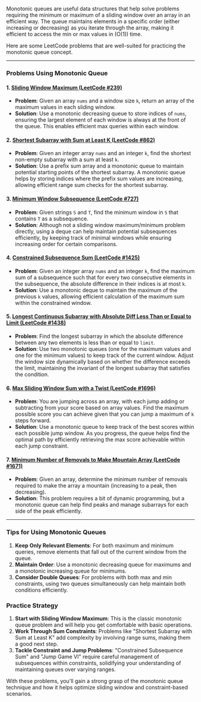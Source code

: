Monotonic queues are useful data structures that help solve problems requiring the minimum or maximum of a sliding window over an array in an efficient way. The queue maintains elements in a specific order (either increasing or decreasing) as you iterate through the array, making it efficient to access the min or max values in \(O(1)\) time.

Here are some LeetCode problems that are well-suited for practicing the monotonic queue concept.

---

### Problems Using Monotonic Queue

#### 1. [Sliding Window Maximum (LeetCode #239)](https://leetcode.com/problems/sliding-window-maximum/)
   - **Problem**: Given an array `nums` and a window size `k`, return an array of the maximum values in each sliding window.
   - **Solution**: Use a monotonic decreasing queue to store indices of `nums`, ensuring the largest element of each window is always at the front of the queue. This enables efficient max queries within each window.

#### 2. [Shortest Subarray with Sum at Least K (LeetCode #862)](https://leetcode.com/problems/shortest-subarray-with-sum-at-least-k/)
   - **Problem**: Given an integer array `nums` and an integer `k`, find the shortest non-empty subarray with a sum at least `k`.
   - **Solution**: Use a prefix sum array and a monotonic queue to maintain potential starting points of the shortest subarray. A monotonic queue helps by storing indices where the prefix sum values are increasing, allowing efficient range sum checks for the shortest subarray.

#### 3. [Minimum Window Subsequence (LeetCode #727)](https://leetcode.com/problems/minimum-window-subsequence/)
   - **Problem**: Given strings `S` and `T`, find the minimum window in `S` that contains `T` as a subsequence.
   - **Solution**: Although not a sliding window maximum/minimum problem directly, using a deque can help maintain potential subsequences efficiently, by keeping track of minimal windows while ensuring increasing order for certain comparisons.

#### 4. [Constrained Subsequence Sum (LeetCode #1425)](https://leetcode.com/problems/constrained-subsequence-sum/)
   - **Problem**: Given an integer array `nums` and an integer `k`, find the maximum sum of a subsequence such that for every two consecutive elements in the subsequence, the absolute difference in their indices is at most `k`.
   - **Solution**: Use a monotonic deque to maintain the maximum of the previous `k` values, allowing efficient calculation of the maximum sum within the constrained window.

#### 5. [Longest Continuous Subarray with Absolute Diff Less Than or Equal to Limit (LeetCode #1438)](https://leetcode.com/problems/longest-continuous-subarray-with-absolute-diff-less-than-or-equal-to-limit/)
   - **Problem**: Find the longest subarray in which the absolute difference between any two elements is less than or equal to `limit`.
   - **Solution**: Use two monotonic queues (one for the maximum values and one for the minimum values) to keep track of the current window. Adjust the window size dynamically based on whether the difference exceeds the limit, maintaining the invariant of the longest subarray that satisfies the condition.

#### 6. [Max Sliding Window Sum with a Twist (LeetCode #1696)](https://leetcode.com/problems/jump-game-vi/)
   - **Problem**: You are jumping across an array, with each jump adding or subtracting from your score based on array values. Find the maximum possible score you can achieve given that you can jump a maximum of `k` steps forward.
   - **Solution**: Use a monotonic queue to keep track of the best scores within each possible jump window. As you progress, the queue helps find the optimal path by efficiently retrieving the max score achievable within each jump constraint.

#### 7. [Minimum Number of Removals to Make Mountain Array (LeetCode #1671)](https://leetcode.com/problems/minimum-number-of-removals-to-make-mountain-array/)
   - **Problem**: Given an array, determine the minimum number of removals required to make the array a mountain (increasing to a peak, then decreasing).
   - **Solution**: This problem requires a bit of dynamic programming, but a monotonic queue can help find peaks and manage subarrays for each side of the peak efficiently.

---

### Tips for Using Monotonic Queues

1. **Keep Only Relevant Elements**: For both maximum and minimum queries, remove elements that fall out of the current window from the queue.
2. **Maintain Order**: Use a monotonic decreasing queue for maximums and a monotonic increasing queue for minimums.
3. **Consider Double Queues**: For problems with both max and min constraints, using two queues simultaneously can help maintain both conditions efficiently.

### Practice Strategy

1. **Start with Sliding Window Maximum**: This is the classic monotonic queue problem and will help you get comfortable with basic operations.
2. **Work Through Sum Constraints**: Problems like "Shortest Subarray with Sum at Least K" add complexity by involving range sums, making them a good next step.
3. **Tackle Constraint and Jump Problems**: "Constrained Subsequence Sum" and "Jump Game VI" require careful management of subsequences within constraints, solidifying your understanding of maintaining queues over varying ranges. 

With these problems, you'll gain a strong grasp of the monotonic queue technique and how it helps optimize sliding window and constraint-based scenarios.
